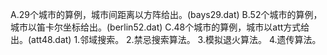 A.29个城市的算例，城市间距离以方阵给出。(bays29.dat)
B.52个城市的算例，城市以笛卡尔坐标给出。(berlin52.dat)
C.48个城市的算例，城市以att方式给出。(att48.dat)
1.邻域搜索。
2.禁忌搜索算法。
3.模拟退火算法。
4.遗传算法。
